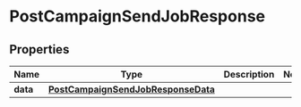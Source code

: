 # PostCampaignSendJobResponse

## Properties
Name | Type | Description | Notes
------------ | ------------- | ------------- | -------------
**data** | [**PostCampaignSendJobResponseData**](PostCampaignSendJobResponseData.md) |  | 
